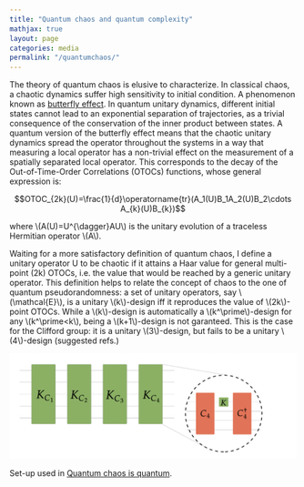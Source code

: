 ```yaml
---
title: "Quantum chaos and quantum complexity"
mathjax: true
layout: page
categories: media
permalink: "/quantumchaos/"
---
```



The theory of quantum chaos is elusive to characterize. In classical chaos, a chaotic dynamics suffer high sensitivity to initial condition. A phenomenon known as [butterfly effect](https://en.wikipedia.org/wiki/Butterfly_effect). In quantum unitary dynamics, different initial states cannot lead to an exponential separation of trajectories, as a trivial consequence of the conservation of the inner product between states.  A quantum version of the butterfly effect means that the chaotic unitary dynamics spread the operator throughout the systems in a way that measuring a local operator has a non-trivial effect on the measurement of a spatially separated local operator. This corresponds to the decay of the Out-of-Time-Order Correlations (OTOCs) functions, whose general expression is:

$$OTOC_{2k}(U)=\frac{1}{d}\operatorname{tr}(A_1(U)B_1A_2(U)B_2\cdots A_{k}(U)B_{k})$$

where \\(A(U)=U^{\dagger}AU\\) is the unitary evolution of a traceless Hermitian operator \\(A\\).

Waiting for a more satisfactory definition of quantum chaos, I define a unitary operator U to be chaotic if it attains a Haar value for general multi-point (2k) OTOCs, i.e. the value that would be reached by a generic unitary operator. This definition helps to relate the concept of chaos to the one of quantum pseudorandomness: a set of unitary operators, say \\(\mathcal{E}\\), is a unitary \\(k\\)-design iff it reproduces the value of \\(2k\\)-point OTOCs. While a \\(k\\)-design is automatically a \\(k^\prime\\)-design for any \\(k^\prime<k\\), being a \\(k+1\\)-design is not garanteed. This is the case for the Clifford group: it is a unitary \\(3\\)-design, but fails to be a unitary \\(4\\)-design (suggested refs.)

![transitions](websiteprova1.jpg)
  
  Set-up used in [Quantum chaos is quantum](https://arxiv.org/abs/2102.08406).

